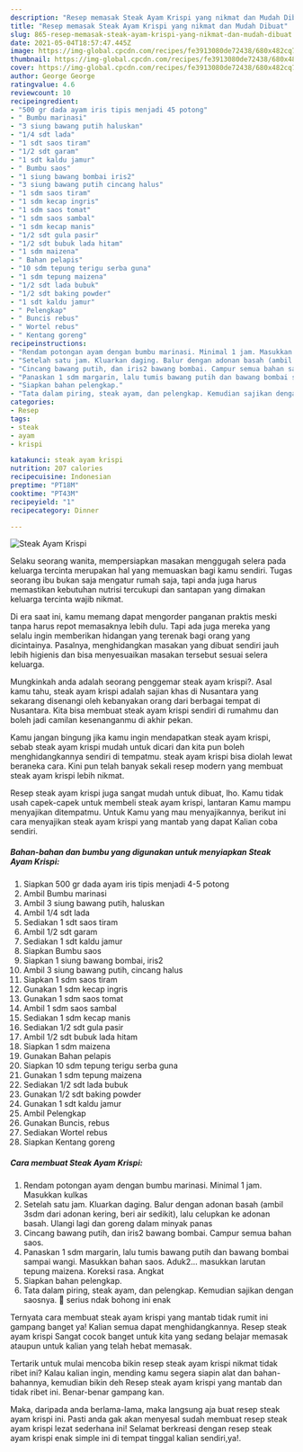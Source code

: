 ```yaml
---
description: "Resep memasak Steak Ayam Krispi yang nikmat dan Mudah Dibuat"
title: "Resep memasak Steak Ayam Krispi yang nikmat dan Mudah Dibuat"
slug: 865-resep-memasak-steak-ayam-krispi-yang-nikmat-dan-mudah-dibuat
date: 2021-05-04T18:57:47.445Z
image: https://img-global.cpcdn.com/recipes/fe3913080de72438/680x482cq70/steak-ayam-krispi-foto-resep-utama.jpg
thumbnail: https://img-global.cpcdn.com/recipes/fe3913080de72438/680x482cq70/steak-ayam-krispi-foto-resep-utama.jpg
cover: https://img-global.cpcdn.com/recipes/fe3913080de72438/680x482cq70/steak-ayam-krispi-foto-resep-utama.jpg
author: George George
ratingvalue: 4.6
reviewcount: 10
recipeingredient:
- "500 gr dada ayam iris tipis menjadi 45 potong"
- " Bumbu marinasi"
- "3 siung bawang putih haluskan"
- "1/4 sdt lada"
- "1 sdt saos tiram"
- "1/2 sdt garam"
- "1 sdt kaldu jamur"
- " Bumbu saos"
- "1 siung bawang bombai iris2"
- "3 siung bawang putih cincang halus"
- "1 sdm saos tiram"
- "1 sdm kecap ingris"
- "1 sdm saos tomat"
- "1 sdm saos sambal"
- "1 sdm kecap manis"
- "1/2 sdt gula pasir"
- "1/2 sdt bubuk lada hitam"
- "1 sdm maizena"
- " Bahan pelapis"
- "10 sdm tepung terigu serba guna"
- "1 sdm tepung maizena"
- "1/2 sdt lada bubuk"
- "1/2 sdt baking powder"
- "1 sdt kaldu jamur"
- " Pelengkap"
- " Buncis rebus"
- " Wortel rebus"
- " Kentang goreng"
recipeinstructions:
- "Rendam potongan ayam dengan bumbu marinasi. Minimal 1 jam. Masukkan kulkas"
- "Setelah satu jam. Kluarkan daging. Balur dengan adonan basah (ambil 3sdm dari adonan kering, beri air sedikit), lalu celupkan ke adonan basah. Ulangi lagi dan goreng dalam minyak panas"
- "Cincang bawang putih, dan iris2 bawang bombai. Campur semua bahan saos."
- "Panaskan 1 sdm margarin, lalu tumis bawang putih dan bawang bombai sampai wangi. Masukkan bahan saos. Aduk2... masukkan larutan tepung maizena. Koreksi rasa. Angkat"
- "Siapkan bahan pelengkap."
- "Tata dalam piring, steak ayam, dan pelengkap. Kemudian sajikan dengan saosnya. 🥰 serius ndak bohong ini enak"
categories:
- Resep
tags:
- steak
- ayam
- krispi

katakunci: steak ayam krispi 
nutrition: 207 calories
recipecuisine: Indonesian
preptime: "PT18M"
cooktime: "PT43M"
recipeyield: "1"
recipecategory: Dinner

---
```



![Steak Ayam Krispi](https://img-global.cpcdn.com/recipes/fe3913080de72438/680x482cq70/steak-ayam-krispi-foto-resep-utama.jpg)

Selaku seorang wanita, mempersiapkan masakan menggugah selera pada keluarga tercinta merupakan hal yang memuaskan bagi kamu sendiri. Tugas seorang ibu bukan saja mengatur rumah saja, tapi anda juga harus memastikan kebutuhan nutrisi tercukupi dan santapan yang dimakan keluarga tercinta wajib nikmat.

Di era  saat ini, kamu memang dapat mengorder panganan praktis meski tanpa harus repot memasaknya lebih dulu. Tapi ada juga mereka yang selalu ingin memberikan hidangan yang terenak bagi orang yang dicintainya. Pasalnya, menghidangkan masakan yang dibuat sendiri jauh lebih higienis dan bisa menyesuaikan masakan tersebut sesuai selera keluarga. 



Mungkinkah anda adalah seorang penggemar steak ayam krispi?. Asal kamu tahu, steak ayam krispi adalah sajian khas di Nusantara yang sekarang disenangi oleh kebanyakan orang dari berbagai tempat di Nusantara. Kita bisa membuat steak ayam krispi sendiri di rumahmu dan boleh jadi camilan kesenanganmu di akhir pekan.

Kamu jangan bingung jika kamu ingin mendapatkan steak ayam krispi, sebab steak ayam krispi mudah untuk dicari dan kita pun boleh menghidangkannya sendiri di tempatmu. steak ayam krispi bisa diolah lewat beraneka cara. Kini pun telah banyak sekali resep modern yang membuat steak ayam krispi lebih nikmat.

Resep steak ayam krispi juga sangat mudah untuk dibuat, lho. Kamu tidak usah capek-capek untuk membeli steak ayam krispi, lantaran Kamu mampu menyajikan ditempatmu. Untuk Kamu yang mau menyajikannya, berikut ini cara menyajikan steak ayam krispi yang mantab yang dapat Kalian coba sendiri.

<!--inarticleads1-->

##### Bahan-bahan dan bumbu yang digunakan untuk menyiapkan Steak Ayam Krispi:

1. Siapkan 500 gr dada ayam iris tipis menjadi 4-5 potong
1. Ambil  Bumbu marinasi
1. Ambil 3 siung bawang putih, haluskan
1. Ambil 1/4 sdt lada
1. Sediakan 1 sdt saos tiram
1. Ambil 1/2 sdt garam
1. Sediakan 1 sdt kaldu jamur
1. Siapkan  Bumbu saos
1. Siapkan 1 siung bawang bombai, iris2
1. Ambil 3 siung bawang putih, cincang halus
1. Siapkan 1 sdm saos tiram
1. Gunakan 1 sdm kecap ingris
1. Gunakan 1 sdm saos tomat
1. Ambil 1 sdm saos sambal
1. Sediakan 1 sdm kecap manis
1. Sediakan 1/2 sdt gula pasir
1. Ambil 1/2 sdt bubuk lada hitam
1. Siapkan 1 sdm maizena
1. Gunakan  Bahan pelapis
1. Siapkan 10 sdm tepung terigu serba guna
1. Gunakan 1 sdm tepung maizena
1. Sediakan 1/2 sdt lada bubuk
1. Gunakan 1/2 sdt baking powder
1. Gunakan 1 sdt kaldu jamur
1. Ambil  Pelengkap
1. Gunakan  Buncis, rebus
1. Sediakan  Wortel rebus
1. Siapkan  Kentang goreng




<!--inarticleads2-->

##### Cara membuat Steak Ayam Krispi:

1. Rendam potongan ayam dengan bumbu marinasi. Minimal 1 jam. Masukkan kulkas
1. Setelah satu jam. Kluarkan daging. Balur dengan adonan basah (ambil 3sdm dari adonan kering, beri air sedikit), lalu celupkan ke adonan basah. Ulangi lagi dan goreng dalam minyak panas
1. Cincang bawang putih, dan iris2 bawang bombai. Campur semua bahan saos.
1. Panaskan 1 sdm margarin, lalu tumis bawang putih dan bawang bombai sampai wangi. Masukkan bahan saos. Aduk2... masukkan larutan tepung maizena. Koreksi rasa. Angkat
1. Siapkan bahan pelengkap.
1. Tata dalam piring, steak ayam, dan pelengkap. Kemudian sajikan dengan saosnya. 🥰 serius ndak bohong ini enak




Ternyata cara membuat steak ayam krispi yang mantab tidak rumit ini gampang banget ya! Kalian semua dapat menghidangkannya. Resep steak ayam krispi Sangat cocok banget untuk kita yang sedang belajar memasak ataupun untuk kalian yang telah hebat memasak.

Tertarik untuk mulai mencoba bikin resep steak ayam krispi nikmat tidak ribet ini? Kalau kalian ingin, mending kamu segera siapin alat dan bahan-bahannya, kemudian bikin deh Resep steak ayam krispi yang mantab dan tidak ribet ini. Benar-benar gampang kan. 

Maka, daripada anda berlama-lama, maka langsung aja buat resep steak ayam krispi ini. Pasti anda gak akan menyesal sudah membuat resep steak ayam krispi lezat sederhana ini! Selamat berkreasi dengan resep steak ayam krispi enak simple ini di tempat tinggal kalian sendiri,ya!.


